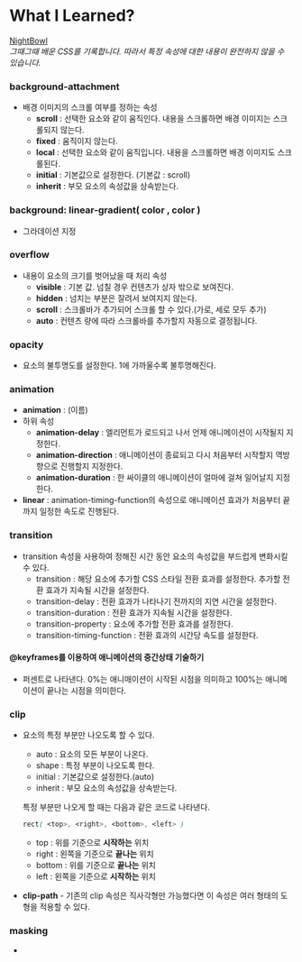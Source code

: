 # What I Learned?

[NightBowl](https://bgj0127.github.io/HTML-CSS/CSS/Night/index.html)   
*그때그때 배운 CSS를 기록합니다. 따라서 특정 속성에 대한 내용이 완전하지 않을 수 있습니다.*

### background-attachment 

* 배경 이미지의 스크롤 여부를 정하는 속성
  * **scroll** : 선택한 요소와 같이 움직인다. 내용을 스크롤하면 배경 이미지는 스크롤되지 않는다.
  * **fixed** : 움직이지 않는다.
  * **local** : 선택한 요소와 같이 움직입니다. 내용을 스크롤하면 배경 이미지도 스크롤된다.
  * **initial** : 기본값으로 설정한다. (기본값 : scroll)
  * **inherit** : 부모 요소의 속성값을 상속받는다.

### background: linear-gradient( color , color )

* 그라데이션 지정

### overflow

* 내용이 요소의 크기를 벗어났을 때 처리 속성
  * **visible** : 기본 값. 넘칠 경우 컨텐츠가 상자 밖으로 보여진다.
  * **hidden** : 넘치는 부분은 잘려서 보여지지 않는다.
  * **scroll** : 스크롤바가 추가되어 스크롤 할 수 있다.(가로, 세로 모두 추가)
  * **auto** : 컨텐츠 량에 따라 스크롤바를 추가할지 자동으로 결정됩니다.

### opacity 

* 요소의 불투명도를 설정한다. 1에 가까울수록 불투명해진다.

### animation 

* **animation** : (이름)
* 하위 속성
  * **animation-delay** : 엘리먼트가 로드되고 나서 언제 애니메이션이 시작될지 지정한다.
  * **animation-direction** : 애니메이션이 종료되고 다시 처음부터 시작할지 역방향으로 진행할지 지정한다.
  * **animation-duration** : 한 싸이클의 애니메이션이 얼마에 걸쳐 일어날지 지정한다.
* **linear** : animation-timing-function의 속성으로 애니메이션 효과가 처음부터 끝까지 일정한 속도로 진행된다.

### transition

* transition 속성을 사용하여 정해진 시간 동안 요소의 속성값을 부드럽게 변화시킬 수 있다.
  * transition : 해당 요소에 추가할 CSS 스타일 전환 효과를 설정한다. 추가할 전환 효과가 지속될 시간을 설정한다.
  * transition-delay : 전환 효과가 나타나기 전까지의 지연 시간을 설정한다.
  * transition-duration : 전환 효과가 지속될 시간을 설정한다.
  * transition-property : 요소에 추가할 전환 효과를 설정한다.
  * transition-timing-function : 전환 효과의 시간당 속도를 설정한다.

#### @keyframes를 이용하여 애니메이션의 중간상태 기술하기

* 퍼센트로 나타낸다. 0%는 애니매이션이 시작된 시점을 의미하고 100%는 애니메이션이 끝나는 시점을 의미한다. 

### clip

* 요소의 특정 부분만 나오도록 할 수 있다.

  * auto : 요소의 모든 부분이 나온다.
  * shape : 특정 부분이 나오도록 한다.
  * initial : 기본값으로 설정한다.(auto)
  * inherit : 부모 요소의 속성값을 상속받는다.

  특정 부분만 나오게 할 때는 다음과 같은 코드로 나타낸다.

  ``````css
  rect( <top>, <right>, <bottom>, <left> )
  ``````

  * top : 위를 기준으로 **시작하는** 위치
  * right : 왼쪽을 기준으로 **끝나는** 위치
  * bottom : 위를 기준으로 **끝나는** 위치
  * left : 왼쪽을 기준으로 **시작하는** 위치

* **clip-path** - 기존의 clip 속성은 직사각형만 가능했다면 이 속성은 여러 형태의 도형을 적용할 수 있다. 

### masking

* 
